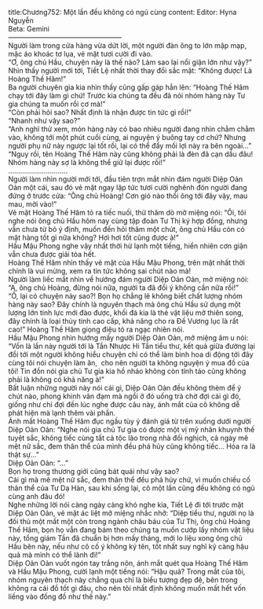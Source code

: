 title:Chương752: Một lần đều không có ngủ cùng
content:
Editor: Hyna Nguyễn<br>Beta: Gemini<br>————————————————–<br>Người làm trong cửa hàng vừa dứt lời, một người đàn ông to lớn mập mạp, mặc áo khoác tơ lụa, vẻ mặt tươi cười đi vào.<br>“Ơ, ông chủ Hầu, chuyện này là thế nào? Làm sao lại nổi giận lớn như vậy?”<br>Nhìn thấy người mới tới, Tiết Lệ nhất thời thay đổi sắc mặt: “Không được! Là Hoàng Thế Hâm!”<br>Ba người chuyên gia kia nhìn thấy cũng gấp gáp hẳn lên: “Hoàng Thế Hâm chạy tới đây làm gì chứ! Trước kia chúng ta đều đã nói nhóm hàng này Tư gia chúng ta muốn rồi cơ mà!”<br>“Còn phải hỏi sao? Nhất định là nhận được tin tức gì rồi!”<br>“Nhanh như vậy sao?”<br>“Anh nghĩ thử xem, món hàng này có bao nhiêu người đang nhìn chằm chằm vào, không tới một phút cuối cùng, ai nguyện ý buông tay cơ chứ? Nhưng người phụ nữ này ngược lại tốt rồi, lại có thể đẩy mối lợi này ra bên ngoài…”<br>“Nguy rồi, tên Hoàng Thế Hâm này cũng không phải là đèn đã cạn dầu đâu! Nhóm hàng này sợ là không thể giữ lại được rồi!”<br>…………………………<br>Người làm nhìn người mới tới, đầu tiên trợn mắt nhìn đám người Diệp Oản Oản một cái, sau đó vẻ mặt ngay lập tức tươi cười nghênh đón người đang đứng ở trước cửa: “Ông chủ Hoàng! Cơn gió nào thổi ông tới đây vậy, mau mau, mời vào!”<br>Vẻ mặt Hoàng Thế Hâm tỏ ra tiếc nuối, thử thăm dò mở miệng nói: “Ôi, tôi nghe nói ông chủ Hầu hôm nay cùng tập đoàn Tư Thị ký hợp đồng, nhưng vẫn chưa từ bỏ ý định, muốn đến hỏi thăm một chút, ông chủ Hầu còn có mặt hàng tốt gì nữa không? Hơi hơi tốt cũng được à!”<br>Hầu Mậu Phong nghe vậy nhất thời hừ lạnh một tiếng, hiển nhiên cơn giận vẫn chưa được giải tỏa hết.<br>Hoàng Thế Hâm nhìn thấy vẻ mặt của Hầu Mậu Phong, trên mặt nhất thời chính là vui mừng, xem ra tin tức không sai chút nào mà!<br>Người làm liếc mắt nhìn về hướng đám người Diệp Oản Oản, mở miệng nói: “A, ông chủ Hoàng, đừng nói nữa, người ta đã đổi ý không cần nữa rồi!”<br>“Ồ, lại có chuyện này sao?! Bọn họ chẳng lẽ không biết chất lượng nhóm hàng này sao? Đây chính là nguyên thạch mà ông chủ Hầu sử dụng một lượng lớn tinh lực mới đào được, khối đá kia là thẻ vật liệu mở thiên song, đây chính là loại thủy tinh cao cấp, khả năng cho ra Đế Vương lục là rất cao!” Hoàng Thế Hâm giọng điệu tỏ ra ngạc nhiên nói.<br>Hầu Mậu Phong nhìn hướng mấy người Diệp Oản Oản, mở miệng âm u nói: “Vốn là lần này người tới là Tần Nhược Hi Tần tiểu thư, kết quả giữa đường lại đổi tới một người không hiểu chuyện chỉ có thể làm bình hoa di động tới đây cùng tôi nói chuyện làm ăn,  cho nên người ta không nguyện ý mua đồ của tôi! Tin đồn nói gia chủ Tư gia kia hồ nháo không còn tỉnh táo cũng không phải là không có khả năng à!”<br>Bất luận những người này nói cái gì, Diệp Oản Oản đều không thèm để ý chút nào, phong khinh vân đạm mà ngồi ở đó uống trà chờ đợi cái gì đó, giống như chỉ đợi đến lúc nghe được câu này, ánh mắt của cô không dễ phát hiện mà lạnh thêm vài phần.<br>Ánh mắt Hoàng Thế Hâm đục ngầu tùy ý đánh giá từ trên xuống dưới người Diệp Oản Oản: “Nghe nói gia chủ Tư gia có được một vị mỹ nhân khuynh thế tuyệt sắc, không tiếc cùng tất cả tộc lão trong nhà đối nghịch, cả ngày mê mệt nữ sắc, đem thân thể của mình đều phá hủy cũng không tiếc… Hóa ra là thật sự…”<br>Diệp Oản Oản: “…”<br>Bọn họ trong thương giới cũng bát quái như vậy sao?<br>Cái gì mà mê mệt nữ sắc, đem thân thể đều phá hủy chứ, vì muốn chiếu cố thân thể của Tư Dạ Hàn, sau khi sống lại, cô một lần cũng đều không có ngủ cùng anh đâu đó!<br>Nghe những lời nói càng ngày càng khó nghe kia, Tiết Lệ đi tới trước mặt Diệp Oản Oản, vẻ mặt ác liệt mở miệng nhắc nhở: “Diệp tiểu thư, người nọ là đối thủ một mất một còn trong ngành châu báu của Tư Thị, ông chủ Hoàng Thế Hâm, bọn họ vẫn đang bám theo chúng ta muốn cướp lấy nhóm vật liệu này, tổng giám Tần đã chuẩn bị hơn mấy tháng, mới lo liệu xong ông chủ Hầu bên này, nếu như cô cố ý không ký tên, tốt nhất suy nghĩ kỹ càng hậu quả mà mình có thể lãnh đi!”<br>Diệp Oản Oản vuốt ngón tay trắng nõn, ánh mắt quét qua Hoàng Thế Hâm và Hầu Mậu Phong, cười lạnh một tiếng nói: “Hậu quả? Trong mắt của tôi, nhóm nguyên thạch này chẳng qua chỉ là biểu tượng đẹp đẽ, bên trong không ra cái đồ tốt gì đâu, cho nên tôi nhất định không muốn mất hết vốn liếng vào đống đồ như thế này.”